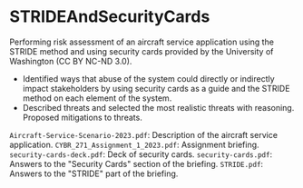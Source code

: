 # STRIDEAndSecurityCards

Performing risk assessment of an aircraft service application using the STRIDE method and using security cards provided by the University of Washington (CC BY NC-ND 3.0).

- Identified ways that abuse of the system could directly or indirectly impact stakeholders by using
security cards as a guide and the STRIDE method on each element of the system.
- Described threats and selected the most realistic threats with reasoning. Proposed mitigations to
threats.

`Aircraft-Service-Scenario-2023.pdf`: Description of the aircraft service application.
`CYBR_271_Assignment_1_2023.pdf`: Assignment briefing.
`security-cards-deck.pdf`: Deck of security cards.
`security-cards.pdf`: Answers to the "Security Cards" section of the briefing.
`STRIDE.pdf`: Answers to the "STRIDE" part of the briefing.
